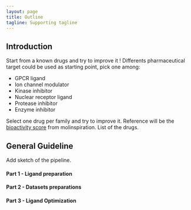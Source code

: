 ```yaml
---
layout: page
title: Outline
tagline: Supporting tagline
---
```


## Introduction
Start from a known drugs and try to improve it !
Differents pharmaceutical target could be used as starting point, pick one among:
<ul>
<li>GPCR ligand</li>
<li>Ion channel modulator</li>      
<li>Kinase inhibitor</li>      
<li>Nuclear receptor ligand</li>
<li>Protease inhibitor</li>       
<li>Enzyme inhibitor</li>
</ul>
Select one drug per family and try to improve it. 
Reference will be the <a href="http://www.molinspiration.com/docu/miscreen/druglikeness.html">bioactivity score</a> from molinspiration.
List of the drugs.

## General Guideline
Add sketch of the pipeline.
#### Part 1 - Ligand preparation
#### Part 2 - Datasets preparations
#### Part 3 - Ligand Optimization
